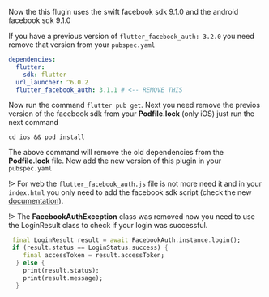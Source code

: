 Now the this flugin uses the swift facebook sdk 9.1.0 and the android facebook sdk 9.1.0

If you have a previous version of `flutter_facebook_auth: 3.2.0` you need remove that version from your `pubspec.yaml`

```yaml
dependencies:
  flutter:
    sdk: flutter
  url_launcher: ^6.0.2
  flutter_facebook_auth: 3.1.1 # <-- REMOVE THIS
```

Now run the command `flutter pub get`.
Next you need remove the previos version of the facebook sdk from your **Podfile.lock** (only iOS) just run the next command

```
cd ios && pod install
```

The above command will remove the old dependencies from the **Podfile.lock** file. Now add the new version of this plugin in your `pubspec.yaml`

!> For web the `flutter_facebook_auth.js` file is not more need it and in your `index.html` you only need to add the facebook sdk script (check the new [documentation](#add-support-for-flutter-web)).

!> The **FacebookAuthException** class was removed now you need to use the LoginResult class to check if your login was successful.

```dart
 final LoginResult result = await FacebookAuth.instance.login();
 if (result.status == LoginStatus.success) {
    final accessToken = result.accessToken;
  } else {
    print(result.status);
    print(result.message);
  }
```
